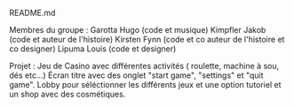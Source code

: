 README.md

Membres du groupe :
Garotta Hugo (code et musique)
Kimpfler Jakob (code et auteur de l'histoire)
Kirsten Fynn (code et co auteur de l'histoire et co designer)
Lipuma Louis (code et designer)

Projet : Jeu de Casino avec différentes activités ( roulette, machine à sou, dés etc...)
Écran titre avec des onglet "start game", "settings" et "quit game".
Lobby pour séléctionner les différents jeux et une option tutoriel et un shop avec des cosmétiques.
